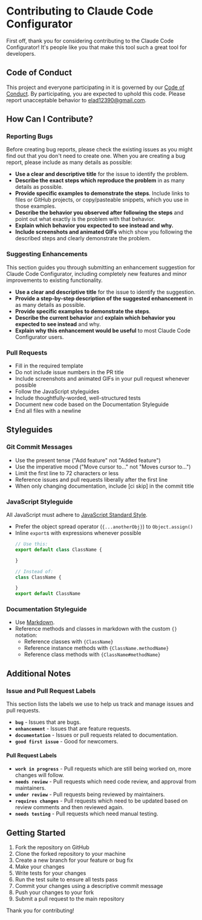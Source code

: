 # Contributing to Claude Code Configurator

First off, thank you for considering contributing to the Claude Code Configurator! It's people like you that make this tool such a great tool for developers.

## Code of Conduct

This project and everyone participating in it is governed by our [Code of Conduct](CODE-OF-CONDUCT.md). By participating, you are expected to uphold this code. Please report unacceptable behavior to elad12390@gmail.com.

## How Can I Contribute?

### Reporting Bugs

Before creating bug reports, please check the existing issues as you might find out that you don't need to create one. When you are creating a bug report, please include as many details as possible:

* **Use a clear and descriptive title** for the issue to identify the problem.
* **Describe the exact steps which reproduce the problem** in as many details as possible.
* **Provide specific examples to demonstrate the steps**. Include links to files or GitHub projects, or copy/pasteable snippets, which you use in those examples.
* **Describe the behavior you observed after following the steps** and point out what exactly is the problem with that behavior.
* **Explain which behavior you expected to see instead and why.**
* **Include screenshots and animated GIFs** which show you following the described steps and clearly demonstrate the problem.

### Suggesting Enhancements

This section guides you through submitting an enhancement suggestion for Claude Code Configurator, including completely new features and minor improvements to existing functionality.

* **Use a clear and descriptive title** for the issue to identify the suggestion.
* **Provide a step-by-step description of the suggested enhancement** in as many details as possible.
* **Provide specific examples to demonstrate the steps**.
* **Describe the current behavior** and **explain which behavior you expected to see instead** and why.
* **Explain why this enhancement would be useful** to most Claude Code Configurator users.

### Pull Requests

* Fill in the required template
* Do not include issue numbers in the PR title
* Include screenshots and animated GIFs in your pull request whenever possible
* Follow the JavaScript styleguides
* Include thoughtfully-worded, well-structured tests
* Document new code based on the Documentation Styleguide
* End all files with a newline

## Styleguides

### Git Commit Messages

* Use the present tense ("Add feature" not "Added feature")
* Use the imperative mood ("Move cursor to..." not "Moves cursor to...")
* Limit the first line to 72 characters or less
* Reference issues and pull requests liberally after the first line
* When only changing documentation, include [ci skip] in the commit title

### JavaScript Styleguide

All JavaScript must adhere to [JavaScript Standard Style](https://standardjs.com/).

* Prefer the object spread operator (`{...anotherObj}`) to `Object.assign()`
* Inline `export`s with expressions whenever possible
  ```js
  // Use this:
  export default class ClassName {

  }

  // Instead of:
  class ClassName {

  }
  export default ClassName
  ```

### Documentation Styleguide

* Use [Markdown](https://daringfireball.net/projects/markdown).
* Reference methods and classes in markdown with the custom `{}` notation:
  * Reference classes with `{ClassName}`
  * Reference instance methods with `{ClassName.methodName}`
  * Reference class methods with `{ClassName#methodName}`

## Additional Notes

### Issue and Pull Request Labels

This section lists the labels we use to help us track and manage issues and pull requests.

* **`bug`** - Issues that are bugs.
* **`enhancement`** - Issues that are feature requests.
* **`documentation`** - Issues or pull requests related to documentation.
* **`good first issue`** - Good for newcomers.

#### Pull Request Labels

* **`work in progress`** - Pull requests which are still being worked on, more changes will follow.
* **`needs review`** - Pull requests which need code review, and approval from maintainers.
* **`under review`** - Pull requests being reviewed by maintainers.
* **`requires changes`** - Pull requests which need to be updated based on review comments and then reviewed again.
* **`needs testing`** - Pull requests which need manual testing.

## Getting Started

1. Fork the repository on GitHub
2. Clone the forked repository to your machine
3. Create a new branch for your feature or bug fix
4. Make your changes
5. Write tests for your changes
6. Run the test suite to ensure all tests pass
7. Commit your changes using a descriptive commit message
8. Push your changes to your fork
9. Submit a pull request to the main repository

Thank you for contributing!